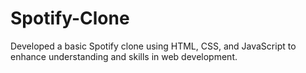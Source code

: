 # Spotify-Clone
Developed a basic Spotify clone using HTML, CSS, and JavaScript to enhance understanding and skills in web development.
